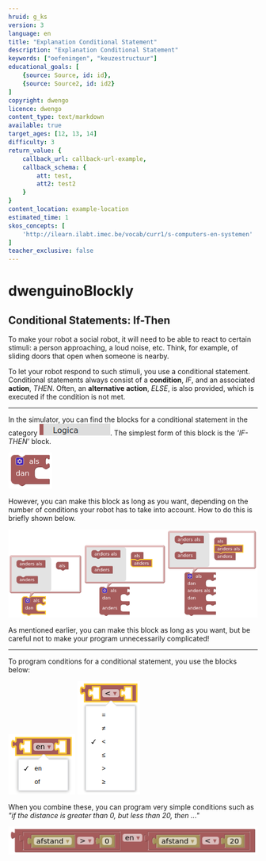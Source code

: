 ```yaml
---
hruid: g_ks
version: 3
language: en
title: "Explanation Conditional Statement"
description: "Explanation Conditional Statement"
keywords: ["oefeningen", "keuzestructuur"]
educational_goals: [
    {source: Source, id: id}, 
    {source: Source2, id: id2}
]
copyright: dwengo
licence: dwengo
content_type: text/markdown
available: true
target_ages: [12, 13, 14]
difficulty: 3
return_value: {
    callback_url: callback-url-example,
    callback_schema: {
        att: test,
        att2: test2
    }
}
content_location: example-location
estimated_time: 1
skos_concepts: [
    'http://ilearn.ilabt.imec.be/vocab/curr1/s-computers-en-systemen'
]
teacher_exclusive: false
---
```

# dwenguinoBlockly
## Conditional Statements: If-Then

To make your robot a social robot, it will need to be able to react to certain stimuli: a person approaching, a loud noise, etc. Think, for example, of sliding doors that open when someone is nearby.

To let your robot respond to such stimuli, you use a conditional statement. Conditional statements always consist of a **condition**, *IF*, and an associated **action**, *THEN*. Often, an **alternative action**, *ELSE*, is also provided, which is executed if the condition is not met.

***

In the simulator, you can find the blocks for a conditional statement in the category ![](embed/cat_logica.png "category logic"). The simplest form of this block is the *'IF-THEN'* block.

![](embed/keuzestructuur1.png "IF-THEN block")

However, you can make this block as long as you want, depending on the number of conditions your robot has to take into account. How to do this is briefly shown below.

![](embed/keuzestructuur2.png "IF-THEN-ELSE")

<div class="alert alert-box alert-danger">
As mentioned earlier, you can make this block as long as you want, but be careful not to make your program unnecessarily complicated!
</div>

***

To program conditions for a conditional statement, you use the blocks below:

![](embed/block_and_or.png "AND-OR block")
![](embed/block_operations.png "mathematical operations block")

When you combine these, you can program very simple conditions such as *"if the distance is greater than 0, but less than 20, then ..."* 

![](embed/combo_andor_operations.png "combination of conditions")